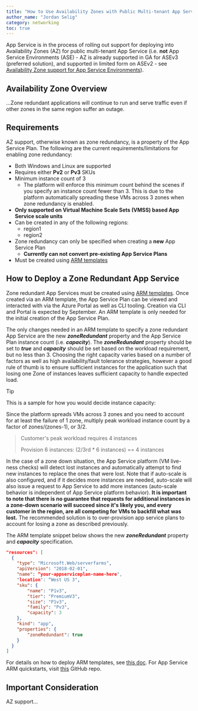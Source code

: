 ```yaml
---
title: "How to Use Availability Zones with Public Multi-tenant App Service"
author_name: "Jordan Selig"
category: networking
toc: true
---
```


App Service is in the process of rolling out support for deploying into Availability Zones (AZ) for public multi-tenant App Service (i.e. **not** App Service Environments (ASE) - AZ is already supported in GA for ASEv3 (preferred solution), and supported in limited form on ASEv2 - see [Availability Zone support for App Service Environments](https://docs.microsoft.com/azure/app-service/environment/zone-redundancy)).

## Availability Zone Overview

...Zone redundant applications will continue to run and serve traffic even if other zones in the same region suffer an outage.

## Requirements

AZ support, otherwise known as zone redundancy, is a property of the App Service Plan. The following are the current requirements/limitations for enabling zone redundancy:

- Both Windows and Linux are supported
- Requires either **Pv2** or **Pv3** SKUs
- Minimum instance count of 3
  - The platform will enforce this minimum count behind the scenes if you specify an instance count fewer than 3. This is due to the platform automatically spreading these VMs across 3 zones when zone redundancy is enabled.
- **Only supported on Virtual Machine Scale Sets (VMSS) based App Service scale units**
- Can be created in any of the following regions:
  - region1
  - region2
- Zone redundancy can only be specified when creating a **new** App Service Plan
  - **Currently can not convert pre-existing App Service Plans**
- Must be created using [ARM templates](https://docs.microsoft.com/azure/azure-resource-manager/templates/)

## How to Deploy a Zone Redundant App Service

Zone redundant App Services must be created using [ARM templates](https://docs.microsoft.com/azure/azure-resource-manager/templates/). Once created via an ARM template, the App Service Plan can be viewed and interacted with via the Azure Portal as well as CLI tooling. Creation via CLI and Portal is expected by September. An ARM template is only needed for the initial creation of the App Service Plan.

The only changes needed in an ARM template to specify a zone redundant App Service are the new ***zoneRedundant*** property and the App Service Plan instance count (i.e. ***capacity***). The ***zoneRedundant*** property should be set to ***true*** and ***capacity*** should be set based on the workload requirement, but no less than 3. Choosing the right capacity varies based on a number of factors as well as high availability/fault tolerance strategies, however a good rule of thumb is to ensure sufficient instances for the application such that losing one Zone of instances leaves sufficient capacity to handle expected load.

> [!Tip]
> This is a sample for how you would decide instance capacity:
>
> Since the platform spreads VMs across 3 zones and you need to account for at least the failure of 1 zone, multiply peak workload instance count by a factor of zones/(zones-1), or 3/2.
>
>> Customer's peak workload requires 4 instances
>>
>> Provision 6 instances: (2/3rd * 6 instances) == 4 instances

In the case of a zone down situation, the App Service platform (VM live-ness checks) will detect lost instances and automatically attempt to find new instances to replace the ones that were lost. Note that if auto-scale is also configured, and if it decides more instances are needed, auto-scale will also issue a request to App Service to add more instances (auto-scale behavior is independent of App Service platform behavior). **It is important to note that there is no guarantee that requests for additional instances in a zone-down scenario will succeed since it's likely you, and every customer in the region, are all competing for VMs to backfill what was lost.** The recommended solution is to over-provision app service plans to account for losing a zone as described previously.

The ARM template snippet below shows the new ***zoneRedundant*** property and ***capacity*** specification.

```json
"resources": [
  {
    "type": "Microsoft.Web/serverfarms",
    "apiVersion": "2018-02-01",
    "name": “your-appserviceplan-name-here",
    "location": “West US 3",
    "sku": {
        "name": "P1v3",
        "tier": "PremiumV3",
        "size": "P1v3",
        "family": "Pv3",
        "capacity": 3
    },
    "kind": "app",
    "properties": {
        "zoneRedundant": true
    }
  }
]
```

For details on how to deploy ARM templates, see [this doc](https://docs.microsoft.com/en-us/azure/azure-resource-manager/templates/quickstart-create-templates-use-visual-studio-code?tabs=CLI). For App Service ARM quickstarts, visit [this](https://github.com/Azure/azure-quickstart-templates/tree/master/quickstarts/microsoft.web) GitHub repo.

## Important Consideration

AZ support...